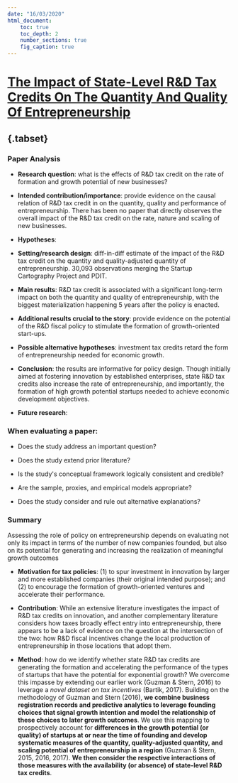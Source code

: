 ```yaml
---
date: "16/03/2020"
html_document:
    toc: true
    toc_depth: 2
    number_sections: true
    fig_caption: true
---
```

# [**The Impact of State-Level R&D Tax Credits On The Quantity And Quality Of Entrepreneurship**]()

## {.tabset}

### **Paper Analysis**

-   **Research question**: what is the effects of R\&D tax credit on the rate of formation and growth potential of new businesses?

-   **Intended contribution/importance**: provide evidence on the causal relation of R\&D tax credit in on the quantity, quality and performance of entrepreneurship. There has been no paper that directly observes the overall impact of the R\&D tax credit on the rate, nature and scaling of new businesses.

-   **Hypotheses**: 

-   **Setting/research design**: diff-in-diff estimate of the impact of the R\&D tax credit on the quantity and quality-adjusted quantity of entrepreneurship. 30,093 observations merging the Startup Cartography Project and PDIT. 

-   **Main results**: R\&D tax credit is associated with a significant long-term impact on both the quantity and quality of entrepreneurship, with the biggest materialization happening 5 years after the policy is enacted.

-   **Additional results crucial to the story**: provide evidence on the potential of the R\&D fiscal policy to stimulate the formation of growth-oriented start-ups.

- **Possible alternative hypotheses**: investment tax credits retard the form of entrepreneurship needed for economic growth.

-   **Conclusion**: the results are informative for policy design. Though initially aimed at fostering innovation by established enterprises, state R&D tax credits also increase the rate of entrepreneurship, and importantly, the formation of high growth potential startups needed to achieve economic development objectives.

- **Future research**:  

### **When evaluating a paper:**

- Does the study address an important question?

- Does the study extend prior literature?

- Is the study's conceptual framework logically consistent and credible?

- Are the sample, proxies, and empirical models appropriate?

- Does the study consider and rule out alternative explanations?

### **Summary**

Assessing the role of policy on entrepreneurship depends on evaluating not only its impact in terms of the number of new companies founded, but also on its potential for generating and increasing the realization of meaningful growth outcomes

- **Motivation for tax policies**: (1) to spur investment in innovation by larger and more established companies (their original intended purpose); and (2) to encourage the formation of growth-oriented ventures and accelerate their performance.

- **Contribution**: While an extensive literature investigates the impact of R&D tax credits on innovation, and another complementary literature considers how taxes broadly effect entry into entrepreneurship, there appears to be a lack of evidence on the question at the intersection of the two: how R&D fiscal incentives change the local production of entrepreneurship in those locations that adopt them.

- **Method**: how do we identify whether state R\&D tax credits are generating the formation and accelerating the performance of the types of startups that have the potential for exponential growth? We overcome this impasse by extending our earlier work (Guzman & Stern, 2016) to leverage a *novel dataset on tax incentives* (Bartik, 2017). Building on the methodology of Guzman and Stern (2016), **we combine business registration records and predictive analytics to leverage founding choices that signal growth intention and model the relationship of these choices to later growth outcomes**. We use this mapping to prospectively account for **differences in the growth potential (or quality) of startups at or near the time of founding and develop systematic measures of the quantity, quality-adjusted quantity, and scaling potential of entrepreneurship in a region** (Guzman & Stern, 2015, 2016, 2017). **We then consider the respective interactions of those measures with the availability (or absence) of state-level R&D tax credits**.










